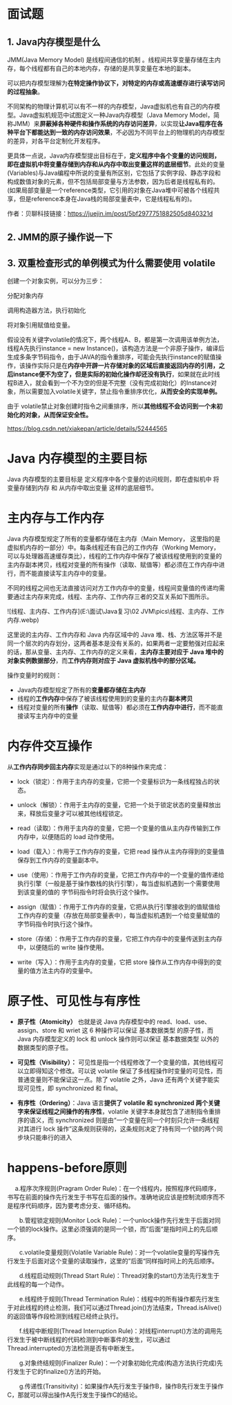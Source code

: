 # 面试题

## 1. Java内存模型是什么

JMM(Java Memory Model) 是线程间通信的机制 。线程间共享变量存储在主内存，每个线程都有自己的本地内存，存储的是共享变量在本地的副本。

可以把内存模型理解为**在特定操作协议下，对特定的内存或高速缓存进行读写访问的过程抽象**。

不同架构的物理计算机可以有不一样的内存模型，Java虚拟机也有自己的内存模型。Java虚拟机规范中试图定义一种Java内存模型（Java Memory Model，简称JMM）来**屏蔽掉各种硬件和操作系统的内存访问差异**，以实现**让Java程序在各种平台下都能达到一致的内存访问效果**，不必因为不同平台上的物理机的内存模型的差异，对各平台定制化开发程序。

更具体一点说，Java内存模型提出目标在于，**定义程序中各个变量的访问规则，即在虚拟机中将变量存储到内存和从内存中取出变量这样的底层细节**。此处的变量(Variables)与Java编程中所说的变量有所区别，它包括了实例字段、静态字段和构成数值对象的元素，但不包括局部变量与方法参数，因为后者是线程私有的。(如果局部变量是一个reference类型，它引用的对象在Java堆中可被各个线程共享，但是reference本身在Java栈的局部变量表中，它是线程私有的)。

作者：贝聊科技链接：https://juejin.im/post/5bf2977751882505d840321d

## 2. JMM的原子操作说一下



## 3. **双重检查形式的单例模式为什么需要使用 volatile**

创建一个对象实例，可以分为三步：

分配对象内存

调用构造器方法，执行初始化

将对象引用赋值给变量。

假设没有关键字volatile的情况下，两个线程A、B，都是第一次调用该单例方法，线程A先执行instance = new Instance()，该构造方法是一个非原子操作，编译后生成多条字节码指令，由于JAVA的指令重排序，可能会先执行instance的赋值操作，该操作实际只是在**内存中开辟一片存储对象的区域后直接返回内存的引用，**之后instance便不为空了，但是**实际的初始化操作却还没有执行**，如果就在此时线程B进入，就会看到一个不为空的但是不完整（没有完成初始化）的Instance对象，所以需要加入volatile关键字，禁止指令重排序优化，**从而安全的实现单例。**

由于 volatile禁止对象创建时指令之间重排序，所以**其他线程不会访问到一个未初始化的对象，从而保证安全性。**

https://blog.csdn.net/xiakepan/article/details/52444565

# Java 内存模型的主要目标

Java 内存模型的主要目标是 定义程序中各个变量的访问规则，即在虚拟机中 将变量存储到内存 和 从内存中取出变量 这样的底层细节。

# 主内存与工作内存

Java 内存模型规定了所有的变量都存储在主内存（Main Memory， 这里指的是虚拟机内存的一部分）中。每条线程还有自己的工作内存（Working Memory，可以与处理器高速缓存类比），线程的工作内存中保存了被该线程使用到的变量的主内存副本拷贝，线程对变量的所有操作（读取、赋值等）都必须在工作内存中进行，而不能直接读写主内存中的变量。

不同的线程之间也无法直接访问对方工作内存中的变量，线程间变量值的传递均需要通过主内存来完成，线程、主内存、工作内存三者的交互关系如下图所示。

![线程、主内存、工作内存](E:\面试\Java复习\02 JVM\pics\线程、主内存、工作内存.webp)

这里说的主内存、工作内存和 Java 内存区域中的 Java 堆、栈、方法区等并不是同一个层次的内存划分，这两者基本是没有关系的，如果两者一定要勉强对应起来的话，那从变量、主内存、工作内存的定义来看，**主内存主要对应于 Java 堆中的对象实例数据部分**，而**工作内存则对应于 Java 虚拟机栈中的部分区域。**

操作变量时的规则：

- Java内存模型规定了所有的**变量都存储在主内存**
- 线程的**工作内存**中保存了被该线程使用到的变量的主内存**副本拷贝**
- 线程对变量的所有**操作**（读取、赋值等）都必须在**工作内存中进行**，而不能直接读写主内存中的变量

# 内存件交互操作

从**工作内存同步回主内存**实现是通过以下的8种操作来完成：

- lock（锁定）：作用于主内存的变量，它把一个变量标识为一条线程独占的状态。

- unlock（解锁）：作用于主内存的变量，它把一个处于锁定状态的变量释放出来，释放后变量才可以被其他线程锁定。

- read（读取）：作用于主内存的变量，它把一个变量的值从主内存传输到工作内存中，以便随后的 load 动作使用。

- load（载入）：作用于工作内存的变量，它把 read 操作从主内存得到的变量值保存到工作内存的变量副本中。

- use（使用）：作用于工作内存的变量，它把工作内存中的一个变量的值传递给执行引擎（一般是基于操作数栈的执行引擎），每当虚拟机遇到一个需要使用到该变量的值的  字节码指令时将会执行这个操作。

- assign（赋值）：作用于工作内存的变量，它把从执行引擎接收到的值赋值给工作内存的变量（存放在局部变量表中），每当虚拟机遇到一个给变量赋值的字节码指令时执行这个操作。

- store（存储）：作用于工作内存的变量，它把工作内存中的变量传送到主内存中，以便随后的 write 操作使用。

- write（写入）：作用于主内存的变量，它把 store 操作从工作内存中得到的变量的值方法主内存的变量中。

# 原子性、可见性与有序性

- **原子性（Atomicity）** 也就是说 Java 内存模型中的 read、load、use、assign、store 和 wriet 这 6 种操作可以保证 基本数据类型 的原子性，而 Java 内存模型定义的 lock 和 unlock 操作则可以保证 基本数据类型 以外的数据类型的原子性。

- **可见性（Visibility）：** 可见性是指一个线程修改了一个变量的值，其他线程可以立即得知这个修改。可以说 volatile 保证了多线程操作时变量的可见性，而普通变量则不能保证这一点。除了 volatile 之外，Java 还有两个关键字能实现可见性，即 synchronized 和 final。

- **有序性（Ordering）**：Java 语言**提供了 volatile 和 synchronized 两个关键字来保证线程之间操作的有序性**，volatile 关键字本身就包含了进制指令重排序的语义，而 synchronized 则是由“一个变量在同一个时刻只允许一条线程对其进行 lock 操作”这条规则获得的，这条规则决定了持有同一个锁的两个同步块只能串行的进入

# happens-before原则

　  a.程序次序规则(Pragram Order Rule)：在一个线程内，按照程序代码顺序，书写在前面的操作先行发生于书写在后面的操作。准确地说应该是控制流顺序而不是程序代码顺序，因为要考虑分支、循环结构。

　　b.管程锁定规则(Monitor Lock Rule)：一个unlock操作先行发生于后面对同一个锁的lock操作。这里必须强调的是同一个锁，而”后面“是指时间上的先后顺序。

　　c.volatile变量规则(Volatile Variable Rule)：对一个volatile变量的写操作先行发生于后面对这个变量的读取操作，这里的”后面“同样指时间上的先后顺序。

　　d.线程启动规则(Thread Start Rule)：Thread对象的start()方法先行发生于此线程的每一个动作。

　　e.线程终于规则(Thread Termination Rule)：线程中的所有操作都先行发生于对此线程的终止检测，我们可以通过Thread.join()方法结束，Thread.isAlive()的返回值等作段检测到线程已经终止执行。

　　f.线程中断规则(Thread Interruption Rule)：对线程interrupt()方法的调用先行发生于被中断线程的代码检测到中断事件的发生，可以通过Thread.interrupted()方法检测是否有中断发生。

　　g.对象终结规则(Finalizer Rule)：一个对象初始化完成(构造方法执行完成)先行发生于它的finalize()方法的开始。

　　g.传递性(Transitivity)：如果操作A先行发生于操作B，操作B先行发生于操作C，那就可以得出操作A先行发生于操作C的结论。